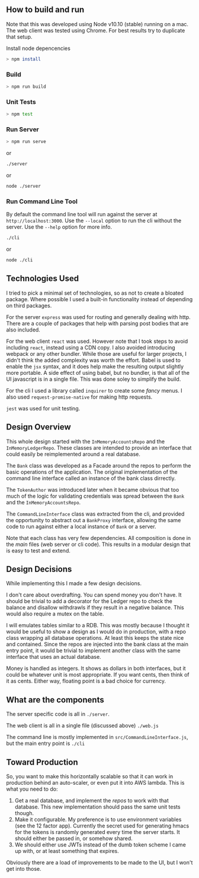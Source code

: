 

## How to build and run

Note that this was developed using Node v10.10 (stable) running on a mac. The web client was tested using Chrome. For best results try to duplicate that setup.

Install node depencencies
```bash
> npm install
```

### Build

```bash
> npm run build
```

### Unit Tests

```bash
> npm test
```

### Run Server
```bash
> npm run serve
```

or

```bash
./server
```

or 

```bash
node ./server
```

### Run Command Line Tool

By default the command line tool will run against the server at `http://localhost:3000`. Use the `--local` option to run the cli without the server. Use the `--help` option for more info.

```bash
./cli
```

or

```bash
node ./cli
```

## Technologies Used

I tried to pick a minimal set of technologies, so as not to create a bloated
package. Where possible I used a built-in functionality instead of depending on
third packages.

For the server `express` was used for routing and generally dealing with
http. There are a couple of packages that help with parsing post bodies that
are also included.

For the web client `react` was used. However note that I took steps to avoid
including `react`, instead using a CDN copy. I also avoided introducing webpack
or any other bundler. While those are useful for larger projects, I didn't
think the added complexity was worth the effort. Babel is used to enable the
`jsx` syntax, and it does help make the resulting output slightly more
portable. A side effect of using babel, but no bundler, is that all of the UI
javascript is in a single file. This was done soley to simplify the build.

For the cli I used a library called `inquirer` to create some _fancy_ menus.  I also used `request-promise-native` for making http requests.

`jest` was used for unit testing.

## Design Overview

This whole design started with the `InMemoryAccountsRepo` and the
`InMemoryLedgerRepo`. These classes are intended to provide an interface that
could easily be reimplemented around a real database.  

The `Bank` class was developed as a Facade around the repos to perform the basic operations of the application.  The original implementation of the command line interface called an instance of the bank class dirrectly.

The `TokenAuthor` was introduced later when it became obvious that too much
of the logic for validating credentials was spread between the `Bank` and the
`InMemoryAccountsRepo`. 

The `CommandLineInterface` class was extracted from the cli, and provided the
opportunity to abstract out a `BankProxy` interface, allowing the same code
to run against either a local instance of `Bank` or a server.

Note that each class has very few dependencies. All composition is done in
the _main_ files (web server or cli code). This results in a modular design
that is easy to test and extend.

## Design Decisions

While implementing this I made a few design decisions.

I don't care about overdrafting. You can spend money you don't have. It
should be trivial to add a decorator for the Ledger repo to check the balance
and disallow withdrawls if they result in a negative balance. This would also
require a mutex on the table.

I will emulates tables similar to a RDB. This was mostly because I thought it
would be useful to show a design as I would do in production, with a repo
class wrapping all database operations. At least this keeps the state nice
and contained. Since the repos are injected into the bank class at the main
entry point, it would be trivial to implement another class with the same
interface that uses an actual database.

Money is handled as integers. It shows as dollars in both interfaces, but it
could be whatever unit is most appropriate. If you want cents, then think of
it as cents. Either way, floating point is a bad choice for currency.

## What are the components

The server specific code is all in `./server`.

The web client is all in a single file (discussed above) `./web.js`

The command line is mostly implemented in `src/CommandLineInterface.js`, but the main entry point is `./cli`

## Toward Production

So, you want to make this horizontally scalable so that it can work in
production behind an auto-scaler, or even put it into AWS lambda. This is what you need to do:

1. Get a real database, and implement the *repos* to work with that database.
This new implementation should pass the same unit tests though.
2. Make it configurable. My preference is to use environment variables (see
the 12 factor app). Currently the secret used for generating hmacs for the
tokens is randomly generated every time the server starts. It should either
be passed in, or somehow shared.
3. We should either use JWTs instead of the dumb token scheme I came up with,
or at least something that expires.

Obviously there are a load of improvements to be made to the UI, but I won't
get into those.